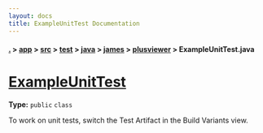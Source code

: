 ```yaml
---
layout: docs
title: ExampleUnitTest Documentation
---
```

#### [.](./../../../../../../index) > [app](./../../../../../index) > [src](./../../../../index) > [test](./../../../index) > [java](./../../index) > [james](./../index) > [plusviewer](./index) > **ExampleUnitTest.java**

# [ExampleUnitTest](https://github.com/TheAndroidMaster/PlusViewer/blob/master/app/src/test/java/james/plusviewer/ExampleUnitTest.java#L8)

**Type:** `public` `class`

To work on unit tests, switch the Test Artifact in the Build Variants view. 












